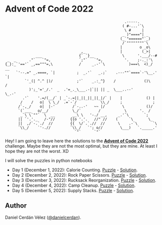 # Advent of Code 2022
```
                                                       .-----.
                                                      ( #-...'`\
                                                       \ #     |
                                                      _ )"===="| _
                                                     (_`"======"`_)
                                                      /`""""""""`\
                                                     |        o _o\
                                   ,_                |         (_>|
              ___                 {` `}__             \      '.___/--#
 _  _      ."`   `"=,             `;"`   `"=,          '.    ;-._:'\
{_}:_`'=='` _,=="""=,\            /     _.-'`\           )===\  <)_/  __
     `'--.=" _.====, `|          ;  _.'`   _.;`    .---""`====`-'\__.'  `|
         `'_(| ^.^ |)/           ;'`    _.:_^}    /             ()\     /
           )';_'='_/.'  _  .'=_._\___.-|`|| || _  \___..--'        \_.-'
        .'`    '.=/(__/` | _`-.=||_||_||_||_|/` |    |           () |
       /    /   o|  \ \_/  .=`-`/           \\_/     ;              ;
      /`-,_/    o|  |-'        /`-..-'   ~~ |/        \          ()/
      `(`___   o/__/           \_/`        /           \      '.  /
       _`\ \`""`  \  __        __\ \   '-./ __,     _.'`\       `;
      || `'.'._   /-"//       {{o '.'.   //" //    (     `\       \_
      ||  ,/`-.`./  //        {{  \/`.`.//  //      \    .-`\       `\
      `\\_/    `'-.//         `\\_/   `'; o//        \___)   `._____.'
                                `"`      `"`
```
Hey! I am going to leave here the solutions to the [**Advent of Code 2022**](https://adventofcode.com/) challenge. Maybe they are not the most optimal, but they are mine. At least I hope they are not the worst. XD

I will solve the puzzles in python notebooks 

- Day 1 (December 1, 2022): Calorie Counting. [Puzzle](https://adventofcode.com/2022/day/1) - [Solution](notebooks/01_calorie_counting.ipynb).
- Day 2 (December 2, 2022): Rock Paper Scissors. [Puzzle](https://adventofcode.com/2022/day/2) - [Solution](notebooks/02_rock_paper_scissors.ipynb).
- Day 3 (December 3, 2022): Rucksack Reorganization. [Puzzle](https://adventofcode.com/2022/day/3) - [Solution](notebooks/03_rucksack_reorganization.ipynb).
- Day 4 (December 4, 2022): Camp Cleanup. [Puzzle](https://adventofcode.com/2022/day/4) - [Solution](notebooks/04_camp_cleanup.ipynb).
- Day 5 (December 5, 2022): Supply Stacks. [Puzzle](https://adventofcode.com/2022/day/5) - [Solution](notebooks/05_supply_stacks.ipynb).



## Author

Daniel Cerdán Vélez ([@danielcerdan](https://es.linkedin.com/in/danielcerdan)).


